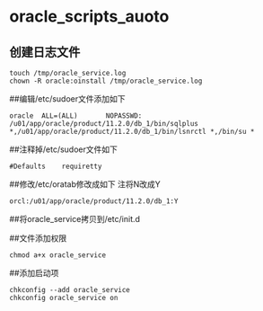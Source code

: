 # oracle_scripts_auoto
## 创建日志文件
```
touch /tmp/oracle_service.log
chown -R oracle:oinstall /tmp/oracle_service.log
```
##编辑/etc/sudoer文件添加如下
```
oracle  ALL=(ALL)       NOPASSWD: /u01/app/oracle/product/11.2.0/db_1/bin/sqlplus *,/u01/app/oracle/product/11.2.0/db_1/bin/lsnrctl *,/bin/su *
```
##注释掉/etc/sudoer文件如下
```
#Defaults    requiretty

```
##修改/etc/oratab修改成如下
注将N改成Y
```
orcl:/u01/app/oracle/product/11.2.0/db_1:Y
```
##将oracle_service拷贝到/etc/init.d

##文件添加权限
```
chmod a+x oracle_service
```

##添加启动项
```
chkconfig --add oracle_service
chkconfig oracle_service on
